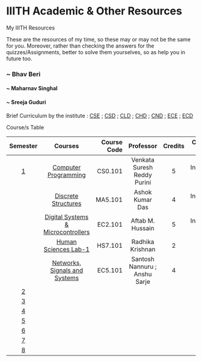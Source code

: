 # IIITH Academic & Other Resources
My IIITH Resources

These are the resources of my time, so these may or may not be the same for you. Moreover, rather than checking the answers for the quizzes/Assignments, better to solve them yourselves, so as help you in future too.

### ~ Bhav Beri
<!---#### ~ Harshit Aggarwal--->
#### ~ Maharnav Singhal
#### ~ Sreeja Guduri

Brief Curriculum by the institute : [CSE](https://www.iiit.ac.in/academics/curriculum/undergraduate/cse/) ; [CSD](https://www.iiit.ac.in/academics/curriculum/undergraduate/csd/) ; [CLD](https://www.iiit.ac.in/academics/curriculum/undergraduate/cld/) ; [CHD](https://www.iiit.ac.in/academics/curriculum/undergraduate/chd/) ; [CND](https://www.iiit.ac.in/academics/curriculum/undergraduate/cnd/) ; [ECE](https://www.iiit.ac.in/academics/curriculum/undergraduate/ece/) ; [ECD](https://www.iiit.ac.in/academics/curriculum/undergraduate/ecd/)

Course/s Table

|Semester | Courses | Course Code | Professor | Credits | Course Type | 
| :--------: | :-----------------: | -------: | :---------------: | :-------: | ----------: |
| [1](https://github.com/bhavberi/IIITH-Resources/tree/main/Semester-1) | [Computer Programming](https://github.com/bhavberi/IIITH-Resources/tree/main/Semester-1/Computer_Programming) | CS0.101 | Venkata Suresh Reddy Purini | 5 | Institute Core | 
|  | [Discrete Structures](https://github.com/bhavberi/IIITH-Resources/tree/main/Semester-1/Discrete_Structures) | MA5.101 | Ashok Kumar Das | 4 | Institute Core | 
|  | [Digital Systems & Microcontrollers](https://github.com/bhavberi/IIITH-Resources/tree/main/Semester-1/Digital_System%26Microcontrollers) | EC2.101 | Aftab M. Hussain | 5 | Institute Core | 
|  | [Human Sciences Lab-1](https://github.com/bhavberi/IIITH-Resources/tree/main/Semester-1/Human_Sciences_Lab1) | HS7.101 | Radhika Krishnan | 2 | CHD Core |
|  | [Networks, Signals and Systems](https://github.com/bhavberi/IIITH-Resources/tree/main/Semester-1/Networks_Signals_and_Systems) | EC5.101 | Santosh Nannuru ; Anshu Sarje | 4 | UG Core |
| [2](https://github.com/bhavberi/IIITH-Resources) |  |  |  |  |  | 
| [3](https://github.com/bhavberi/IIITH-Resources) |  |  |  |  |  | 
| [4](https://github.com/bhavberi/IIITH-Resources) |  |  |  |  |  | 
| [5](https://github.com/bhavberi/IIITH-Resources) |  |  |  |  |  | 
| [6](https://github.com/bhavberi/IIITH-Resources) |  |  |  |  |  | 
| [7](https://github.com/bhavberi/IIITH-Resources) |  |  |  |  |  | 
| [8](https://github.com/bhavberi/IIITH-Resources) |  |  |  |  |  | 

<!--- Replace the above semester wise for further additions
| [2](https://github.com/bhavberi/IIITH-Resources/tree/main/Semester-2) |  |  |  |  |  | 
| [3](https://github.com/bhavberi/IIITH-Resources/tree/main/Semester-3) |  |  |  |  |  | 
| [4](https://github.com/bhavberi/IIITH-Resources/tree/main/Semester-4) |  |  |  |  |  | 
| [5](https://github.com/bhavberi/IIITH-Resources/tree/main/Semester-5) |  |  |  |  |  | 
| [6](https://github.com/bhavberi/IIITH-Resources/tree/main/Semester-6) |  |  |  |  |  | 
| [7](https://github.com/bhavberi/IIITH-Resources/tree/main/Semester-7) |  |  |  |  |  | 
| [8](https://github.com/bhavberi/IIITH-Resources/tree/main/Semester-8) |  |  |  |  |  | 
--->
